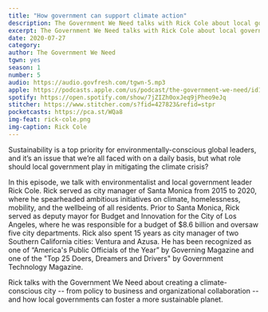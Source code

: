 ```yaml
---
title: "How government can support climate action"
description: The Government We Need talks with Rick Cole about local government's role in sustainability.
excerpt: The Government We Need talks with Rick Cole about local government's role in sustainability.
date: 2020-07-27
category:
author: The Government We Need
tgwn: yes
season: 1
number: 5
audio: https://audio.govfresh.com/tgwn-5.mp3
apple: https://podcasts.apple.com/us/podcast/the-government-we-need/id1468169431
spotify: https://open.spotify.com/show/7jZIZh0oxJeq9jPheo9eJq
stitcher: https://www.stitcher.com/s?fid=427823&refid=stpr
pocketcasts: https://pca.st/WQa8
img-feat: rick-cole.png
img-caption: Rick Cole
---
```


Sustainability is a top priority for environmentally-conscious global leaders, and it’s an issue that we’re all faced with on a daily basis, but what role should local government play in mitigating the climate crisis?

In this episode, we talk with environmentalist and local government leader Rick Cole. Rick served as city manager of Santa Monica from 2015 to 2020, where he spearheaded ambitious initiatives on climate, homelessness, mobility, and the wellbeing of all residents. Prior to Santa Monica, Rick served as deputy mayor for Budget and Innovation for the City of Los Angeles, where he was responsible for a budget of $8.6 billion and oversaw five city departments. Rick also spent 15 years as city manager of two Southern California cities: Ventura and Azusa. He has been recognized as one of “America's Public Officials of the Year” by Governing Magazine and one of the "Top 25 Doers, Dreamers and Drivers" by Government Technology Magazine.

Rick talks with the Government We Need about creating a climate-conscious city -- from policy to business and organizational collaboration -- and how local governments can foster a more sustainable planet.